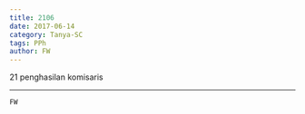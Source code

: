 ```yaml
---
title: 2106
date: 2017-06-14
category: Tanya-SC
tags: PPh
author: FW
---
```


21 penghasilan komisaris

---



`FW`
